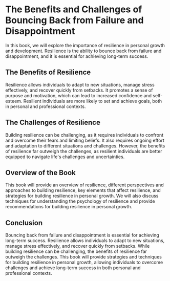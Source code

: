 The Benefits and Challenges of Bouncing Back from Failure and Disappointment
=====================================================================================================

In this book, we will explore the importance of resilience in personal growth and development. Resilience is the ability to bounce back from failure and disappointment, and it is essential for achieving long-term success.

The Benefits of Resilience
--------------------------

Resilience allows individuals to adapt to new situations, manage stress effectively, and recover quickly from setbacks. It promotes a sense of purpose and motivation, which can lead to increased confidence and self-esteem. Resilient individuals are more likely to set and achieve goals, both in personal and professional contexts.

The Challenges of Resilience
----------------------------

Building resilience can be challenging, as it requires individuals to confront and overcome their fears and limiting beliefs. It also requires ongoing effort and adaptation to different situations and challenges. However, the benefits of resilience far outweigh the challenges, as resilient individuals are better equipped to navigate life's challenges and uncertainties.

Overview of the Book
--------------------

This book will provide an overview of resilience, different perspectives and approaches to building resilience, key elements that affect resilience, and strategies for building resilience in personal growth. We will also discuss techniques for understanding the psychology of resilience and provide recommendations for building resilience in personal growth.

Conclusion
----------

Bouncing back from failure and disappointment is essential for achieving long-term success. Resilience allows individuals to adapt to new situations, manage stress effectively, and recover quickly from setbacks. While building resilience can be challenging, the benefits of resilience far outweigh the challenges. This book will provide strategies and techniques for building resilience in personal growth, allowing individuals to overcome challenges and achieve long-term success in both personal and professional contexts.
